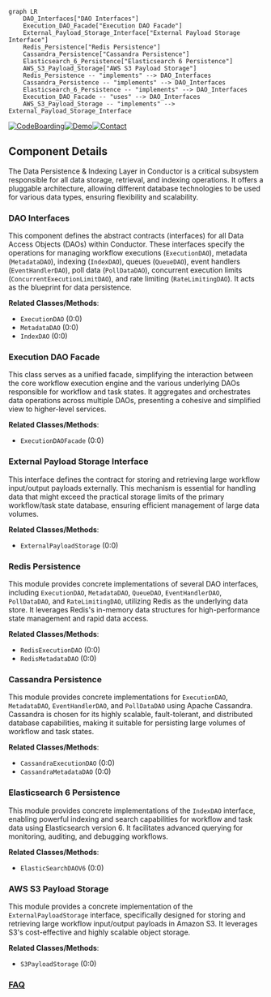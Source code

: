 ```mermaid
graph LR
    DAO_Interfaces["DAO Interfaces"]
    Execution_DAO_Facade["Execution DAO Facade"]
    External_Payload_Storage_Interface["External Payload Storage Interface"]
    Redis_Persistence["Redis Persistence"]
    Cassandra_Persistence["Cassandra Persistence"]
    Elasticsearch_6_Persistence["Elasticsearch 6 Persistence"]
    AWS_S3_Payload_Storage["AWS S3 Payload Storage"]
    Redis_Persistence -- "implements" --> DAO_Interfaces
    Cassandra_Persistence -- "implements" --> DAO_Interfaces
    Elasticsearch_6_Persistence -- "implements" --> DAO_Interfaces
    Execution_DAO_Facade -- "uses" --> DAO_Interfaces
    AWS_S3_Payload_Storage -- "implements" --> External_Payload_Storage_Interface
```
[![CodeBoarding](https://img.shields.io/badge/Generated%20by-CodeBoarding-9cf?style=flat-square)](https://github.com/CodeBoarding/GeneratedOnBoardings)[![Demo](https://img.shields.io/badge/Try%20our-Demo-blue?style=flat-square)](https://www.codeboarding.org/demo)[![Contact](https://img.shields.io/badge/Contact%20us%20-%20contact@codeboarding.org-lightgrey?style=flat-square)](mailto:contact@codeboarding.org)

## Component Details

The Data Persistence & Indexing Layer in Conductor is a critical subsystem responsible for all data storage, retrieval, and indexing operations. It offers a pluggable architecture, allowing different database technologies to be used for various data types, ensuring flexibility and scalability.

### DAO Interfaces
This component defines the abstract contracts (interfaces) for all Data Access Objects (DAOs) within Conductor. These interfaces specify the operations for managing workflow executions (`ExecutionDAO`), metadata (`MetadataDAO`), indexing (`IndexDAO`), queues (`QueueDAO`), event handlers (`EventHandlerDAO`), poll data (`PollDataDAO`), concurrent execution limits (`ConcurrentExecutionLimitDAO`), and rate limiting (`RateLimitingDAO`). It acts as the blueprint for data persistence.


**Related Classes/Methods**:

- `ExecutionDAO` (0:0)
- `MetadataDAO` (0:0)
- `IndexDAO` (0:0)


### Execution DAO Facade
This class serves as a unified facade, simplifying the interaction between the core workflow execution engine and the various underlying DAOs responsible for workflow and task states. It aggregates and orchestrates data operations across multiple DAOs, presenting a cohesive and simplified view to higher-level services.


**Related Classes/Methods**:

- `ExecutionDAOFacade` (0:0)


### External Payload Storage Interface
This interface defines the contract for storing and retrieving large workflow input/output payloads externally. This mechanism is essential for handling data that might exceed the practical storage limits of the primary workflow/task state database, ensuring efficient management of large data volumes.


**Related Classes/Methods**:

- `ExternalPayloadStorage` (0:0)


### Redis Persistence
This module provides concrete implementations of several DAO interfaces, including `ExecutionDAO`, `MetadataDAO`, `QueueDAO`, `EventHandlerDAO`, `PollDataDAO`, and `RateLimitingDAO`, utilizing Redis as the underlying data store. It leverages Redis's in-memory data structures for high-performance state management and rapid data access.


**Related Classes/Methods**:

- `RedisExecutionDAO` (0:0)
- `RedisMetadataDAO` (0:0)


### Cassandra Persistence
This module provides concrete implementations for `ExecutionDAO`, `MetadataDAO`, `EventHandlerDAO`, and `PollDataDAO` using Apache Cassandra. Cassandra is chosen for its highly scalable, fault-tolerant, and distributed database capabilities, making it suitable for persisting large volumes of workflow and task states.


**Related Classes/Methods**:

- `CassandraExecutionDAO` (0:0)
- `CassandraMetadataDAO` (0:0)


### Elasticsearch 6 Persistence
This module provides concrete implementations of the `IndexDAO` interface, enabling powerful indexing and search capabilities for workflow and task data using Elasticsearch version 6. It facilitates advanced querying for monitoring, auditing, and debugging workflows.


**Related Classes/Methods**:

- `ElasticSearchDAOV6` (0:0)


### AWS S3 Payload Storage
This module provides a concrete implementation of the `ExternalPayloadStorage` interface, specifically designed for storing and retrieving large workflow input/output payloads in Amazon S3. It leverages S3's cost-effective and highly scalable object storage.


**Related Classes/Methods**:

- `S3PayloadStorage` (0:0)




### [FAQ](https://github.com/CodeBoarding/GeneratedOnBoardings/tree/main?tab=readme-ov-file#faq)